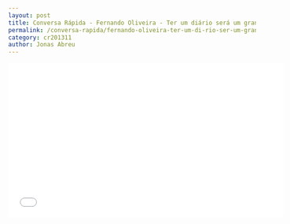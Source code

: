 ```yaml
---
layout: post
title: Conversa Rápida - Fernando Oliveira - Ter um diário será um grande bem para você
permalink: /conversa-rapida/fernando-oliveira-ter-um-di-rio-ser-um-grande-bem-para-voc
category: cr201311
author: Jonas Abreu
---
```


<iframe width="560" height="315" src="//www.youtube.com/embed/9rgao4YWVhg" frameborder="0" allowfullscreen></iframe>
